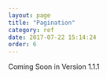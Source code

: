 ```yaml
---
layout: page
title: "Pagination"
category: ref
date: 2017-07-22 15:14:24
order: 6
---
```


Coming Soon in Version 1.1.1
